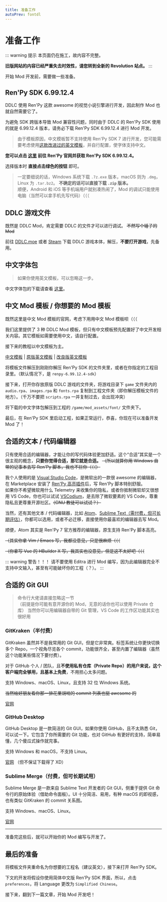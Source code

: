 ```yaml
---
title: 准备工作
autoPrev: fontdl
---
```


# 准备工作

::: warning 提示
本页面仍在施工，故内容不完整。

**旧版网站的内容已经严重失去时效性，请您转到全新的 Revolution 站点。**
:::

开始 Mod 开发前，需要做一些准备。

## Ren'Py SDK 6.99.12.4

DDLC 使用 Ren'Py 这款 awesome 的视觉小说引擎进行开发，因此制作 Mod 也就自然需要它了。

为避免 SDK 跨版本导致 Mod 兼容性问题，同时由于 DDLC 的 Ren'Py SDK 使用的就是 6.99.12.4 版本，请务必下载 Ren'Py SDK 6.99.12.4 进行 Mod 开发。

> 由于模板原因，中文模板暂不支持使用 Ren'Py SDK 7 进行开发，您可能需要考虑使用[这款改进过的英文模板](https://github.com/GanstaKingofSA/DDLCModTemplate2.0)，并自行配置，使字体支持中文。

**您可以点击 [这里](https://www.renpy.org/release/6.99.12) 前往 Ren'Py 官网并获取 Ren'Py SDK 6.99.12.4。**

选择版本时 **直接点击绿色的按钮** 即可。

> 一定要细说的话，Windows 系统下载 `.7z.exe` 版本，macOS 则为 `.dmg`，Linux 为 `.tar.bz2`。 **不确定的话可以直接下载 `.zip` 版本。**  
> 顺便，Android 和 iOS 等手机端用户就别凑热闹了，Mod 的调试只能使用电脑（当然可以拿手机先写代码）（（（

## DDLC 游戏文件

既然是 DDLC Mod，肯定需要 DDLC 的文件才可以进行调试。 ~~不然写个锤子的 Mod~~

前往 [DDLC.moe](https://ddlc.moe) 或者 [Steam](https://store.steampowered.com/app/698780/) 下载 DDLC 游戏本体，解压，**不要打开游戏**，先备用。

## 中文字体包

> 如果你使用英文模板，可以忽略这一步。

中文字体包的下载请查看 [这里](./fontdl)。

## 中文 Mod 模板 / 你想要的 Mod 模板

既然这里是中文 Mod 模板的官网，考虑下用用中文 Mod 模板呗（（（

我们这里提供了 3 种 DDLC Mod 模板，但只有中文模板预先配置好了中文开发相关内容。其它模板如需要使用中文，请自行配置。

接下来的教程以中文模板为主。

[中文模板](https://github.com/imgradeone/DDLCModTemplete-Chinese/releases) | [原版英文模板](https://github.com/Monika-After-Story/DDLCModTemplate) | [改良版英文模板](https://github.com/GanstaKingofSA/DDLCModTemplate2.0)

将模板文件解压到刚刚你解压 Ren'Py SDK 的文件夹里，或者在你指定的工程目录里。（默认情况下，是 `renpy-6.99.12.4-sdk`）

接下来，打开你存放原版 DDLC 游戏的文件夹，将游戏目录下 `game` 文件夹内的 `audio.rpa`、`images.rpa` 和 `fonts.rpa` 复制到工程文件夹（即你解压模板文件的地方）。（千万不要把 `scripts.rpa` 一并复制过去，会出现冲突）

将下载的中文字体包解压到工程的 `/game/mod_assets/font/` 文件夹下。

最后，在 Ren'Py SDK 里启动工程，如果正常运行，恭喜，你现在可以准备开发 Mod 了！

## 合适的文本 / 代码编辑器

只有使用合适的编辑器，才能让你的写代码体验更加舒适。这个“合适”其实是一个很主观的概念，**只要你觉得合适，那它就是合适。** ~~（所以就算你用 Windows 自带的记事本去写 Ren'Py 脚本，我也不拦你（（（）~~

我个人使用的是 [Visual Studio Code](https://code.visualstudio.com)，是微软出的一款很 awesome 的编辑器，在 Marketplace 安装了 [Ren'Py 高亮插件](https://marketplace.visualstudio.com/items?itemName=LuqueDaniel.languague-renpy)后，写 Ren'Py 脚本特别舒服。  
如果你不希望微软用什么 Telemetry 来收集你的隐私，或者你抵制微软却又很想用 VS Code，你也可以试试 [VSCodium](https://vscodium.com)，是去除了微软要素的 VS Code，尊重隐私且更尊重开源社区。~~（GNU 教徒可以试试？）~~

当然，还有其他文本 / 代码编辑器，比如 [Atom](https://atom.io/)、[Sublime Text（需付费，但可长期评估）](https://www.sublimetext.com)，你都可以选用，或者不必迁移，直接使用你最喜欢的编辑器去写 Mod。

顺便，Atom 其实是 Ren'Py 7 官方推荐的编辑器，原生支持 Ren'Py 脚本高亮。

~~（其实你拿 Vim / Emacs 写，我都没意见，只是很麻烦（（（~~

~~（你拿写 Vue 的 HBuilder X 写，我其实也没意见，但是这不太好吧（（（~~

::: warning 警告！！！
请不要使用 Editra 进行 Mod 编写，因为此编辑器完全不支持中文输入，甚至有可能破坏你的工程（？）。
:::

## 合适的 Git GUI

> 命令行大佬请直接忽略这一节  
> （前提是你可能有意开源你的 Mod，无意的话你也可以使用 Private 仓库）
> 当然你可以用编辑器自带的 Git 管理，VS Code 的工作区功能其实也很好用

### GitKraken（半付费）

GitKraken 虽然并不是我常用的 Git GUI，但是它非常爽。标签系统让你更快切换多个 Repo，一个视角尽览各个 commit，功能很齐全，甚至内置了编辑器（虽然这个功能某些情况下要付费）。

对于 GitHub 个人 / 团队，且**不使用私有仓库（Private Repo）**的用户来说，这个客户端完全够用，且**基本上免费**，不用担心太多问题。

支持 Windows、macOS、Linux，且支持 32 位 Windows 系统。

~~当然给好朋友看你那一排花里胡哨的 commit 列表也挺 awesome 的~~

[官网](https://www.gitkraken.com)

### GitHub Desktop

GitHub Desktop 是一款简洁的 Git GUI，如果你使用 GitHub，且不太熟悉 Git，可以试一下。它包含了你所需要的 Git 功能，也对 GitHub 有更好的支持，简单易懂，几个傻瓜式操作就完事。

支持 Windows 和 macOS，不支持 Linux。

[官网](https://desktop.github.com) （但不保证下载得了 XD）

### Sublime Merge（付费，但可长期试用）

Sublime Merge 是一款来自 Sublime Text 开发者的 Git GUI，侧重于提供 Git 命令行的原始体验（借助命令面板）。UI 十分简洁、易用，有种 macOS 的即视感，也有类似 GitKraken 的 commit 关系图。

支持 Windows、macOS、Linux。

[官网](https://www.sublimemerge.com)

----------

准备完这些后，就可以开始你的 Mod 编写与开发了。

## 最后的准备

将模板文件夹重命名为你想要的工程名（建议英文），接下来打开 Ren'Py SDK。

下文的开发将假设你使用简体中文版 Ren'Py SDK 界面，所以，点击 `preferences`，将 Language 更改为 `Simplified Chinese`。

接下来，翻到下一篇文章，开始 Mod 开发吧！